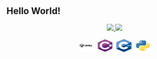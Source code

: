 ## Hello World!
<div align="center">
  <a href="https://github.com/dcavadia">
    <img height="180em" src="https://github-readme-stats-git-masterrstaa-rickstaa.vercel.app/api?username=dcavadia&show_icons=true&theme=onedark&include_all_commits=true&count_private=true">
    <img height="180em" src="https://github-readme-stats-git-masterrstaa-rickstaa.vercel.app/api/top-langs/?username=dcavadia&layout=compact&langs_count=10&theme=onedark">
  </a>
</div>
<br>
<div align="center">
  <img align="center" alt="" title="Unity" height="30" width="40" src="https://raw.githubusercontent.com/devicons/devicon/master/icons/unity/unity-original-wordmark.svg">
  <img align="center" alt="" title="C#" height="30" width="40" src="https://raw.githubusercontent.com/devicons/devicon/master/icons/csharp/csharp-original.svg">
  <img align="center" alt="" title="C++" height="30" width="40" src="https://raw.githubusercontent.com/devicons/devicon/master/icons/cplusplus/cplusplus-original.svg">
  <img align="center" alt="" title="Python" height="30" width="40" src="https://raw.githubusercontent.com/devicons/devicon/master/icons/python/python-original.svg">
</div>

